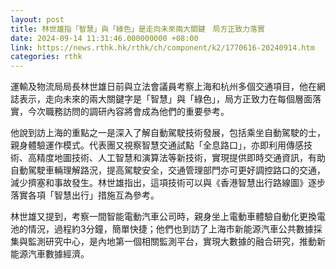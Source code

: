 ```yaml
---
layout: post
title: 林世雄指「智慧」與「綠色」是走向未來兩大關鍵　局方正致力落實
date: 2024-09-14 11:31:46.000000000 +08:00
link: https://news.rthk.hk/rthk/ch/component/k2/1770616-20240914.htm
categories: rthk
---
```


運輸及物流局局長林世雄日前與立法會議員考察上海和杭州多個交通項目，他在網誌表示，走向未來的兩大關鍵字是「智慧」與「綠色」，局方正致力在每個層面落實，今次職務訪問的調研內容將會成為他們的重要參考。

他說到訪上海的重點之一是深入了解自動駕駛技術發展，包括乘坐自動駕駛的士，親身體驗運作模式。代表團又視察智慧交通試點「全息路口」，亦即利用傳感技術、高精度地圖技術、人工智慧和演算法等新技術，實現提供即時交通資訊，有助自動駕駛車輛理解路況，提高駕駛安全，交通管理部門亦可更好調控路口的交通，減少擠塞和事故發生。林世雄指出，這項技術可以與《香港智慧出行路線圖》逐步落實各項「智慧出行」措施互為參考。

林世雄又提到，考察一間智能電動汽車公司時，親身坐上電動車體驗自動化更換電池的情況，過程約3分鐘，簡單快捷；他們也到訪了上海市新能源汽車公共數據採集與監測研究中心，是內地第一個相關監測平台，實現大數據的融合研究，推動新能源汽車數據經濟。
